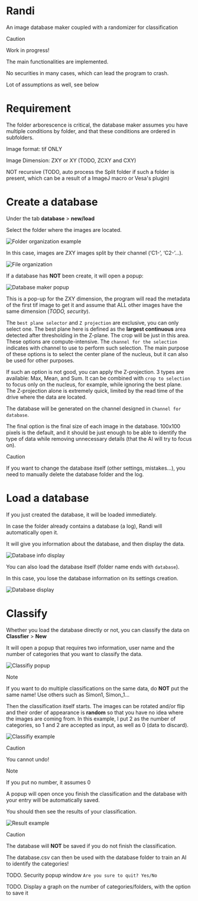 # Randi
An image database maker coupled with a randomizer for classification

> [!CAUTION]
> Work in progress!
> 
> The main functionalities are implemented.
> 
> No securities in many cases, which can lead the program to crash.
> 
> Lot of assumptions as well, see below


# Requirement
The folder arborescence is critical, the database maker assumes you have multiple conditions by folder, and that these conditions are ordered in subfolders.

Image format: tif ONLY

Image Dimension: ZXY or XY (TODO, ZCXY and CXY)

NOT recursive (TODO, auto process the Split folder if such a folder is present, which can be a result of a ImageJ macro or Vesa's plugin)

# Create a database
Under the tab **database** > **new/load**

Select the folder where the images are located.

![Folder organization example](manual%20image/Folder.png)

In this case, images are ZXY images split by their channel (‘C1-’, ‘C2-’...).

![File organization](manual%20image/files.png)

If a database has **NOT** been create, it will open a popup:

![Database maker popup](manual%20image/database_maker_popup.png)

This is a pop-up for the ZXY dimension, the program will read the metadata of the first tif image to get it and assume that ALL other images have the same dimension (*TODO, security*).

The `best plane selector` and `Z projection` are exclusive, you can only select one. The best plane here is defined as the **largest continuous** area detected after thresholding in the Z-plane. The crop will be just in this area. These options are compute-intensive. The `channel for the selection` indicates with channel to use to perform such selection. The main purpose of these options is to select the center plane of the nucleus, but it can also be used for other purposes.

If such an option is not good, you can apply the Z-projection. 3 types are available: Max, Mean, and Sum. It can be combined with `crop to selection` to focus only on the nucleus, for example, while ignoring the best plane. The Z-projection alone is extremely quick, limited by the read time of the drive where the data are located.

The database will be generated on the channel designed in `Channel for database`.

The final option is the final size of each image in the database. 100x100 pixels is the default, and it should be just enough to be able to identify the type of data while removing unnecessary details (that the AI will try to focus on).

> [!CAUTION]
> If you want to change the database itself (other settings, mistakes…), you need to manually delete the database folder and the log.

# Load a database
If you just created the database, it will be loaded immediately.

In case the folder already contains a database (a log), Randi will automatically open it.

It will give you information about the database, and then display the data.

![Database info display](manual%20image/Database_log.png)

You can also load the database itself (folder name ends with `database`).

In this case, you lose the database information on its settings creation.

![Database display](manual%20image/Database.png)

# Classify
Whether you load the database directly or not, you can classify the data on **Classfier** > **New**

It will open a popup that requires two information, user name and the number of categories that you want to classify the data.

![Classifiy popup](manual%20image/Classify_popup.png)

> [!NOTE]
> If you want to do multiple classifications on the same data, do **NOT** put the same name! Use others such as Simon1, Simon_1…

Then the classification itself starts. The images can be rotated and/or flip and their order of appearance is **random** so that you have no idea where the images are coming from. In this example, I put 2 as the number of categories, so 1 and 2 are accepted as input, as well as 0 (data to discard).

![Classifiy example](manual%20image/Classify_ex.png)

> [!CAUTION]
> You cannot undo!

> [!NOTE]
> If you put no number, it assumes 0

A popup will open once you finish the classification and the database with your entry will be automatically saved.

You should then see the results of your classification.

![Result example](manual%20image/Results.png)

> [!CAUTION]
> The database will **NOT** be saved if you do not finish the classification.

The database.csv can then be used with the database folder to train an AI to identify the categories!



TODO. Security popup window `Are you sure to quit? Yes/No`

TODO. Display a graph on the number of categories/folders, with the option to save it
